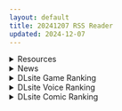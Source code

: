 ```yaml
---
layout: default
title: 20241207 RSS Reader
updated: 2024-12-07
---
```


<details class='content-parent'>
<summary>
Resources
</summary>
<details class='content-child'>
<summary>
<span class='rss-title'> [自购][官中][RJ01267864][ヤマネコソフト]プリンセスナイトリデンプション 魔城の霊薬[600M] </span> <a class='rss-link' href='https://gmgard.com/gm127867' target='_blank'>&nbsp;</a>
<div class='rss-published'> 🕛 20241206 16:04:21</div>
</summary>
<img src="https://static.gmgard.us/Images/upload/53253062340353298.jpg" /><br /><p>
入正页面：点击转跳
社团名/商标名：ヤマネコソフト
贩卖日：2024年12月07日 0点
支持的语言：中文(简体字) 中文(繁体字) 日文 英文
分类：3D作品 少女 幻想 强制 触手 异种奸 金发</p>
</details>
<details class='content-child'>
<summary>
<span class='rss-title'> [合集] [一天打五吨发蜡&荻原沙优汉化] [あんてきぬすっ] OVA 夢見ル乙女 #1 </span> <a class='rss-link' href='https://gmgard.com/gm127866' target='_blank'>&nbsp;</a>
<div class='rss-published'> 🕛 20241206 15:37:46</div>
</summary>
<img src="https://static.gmgard.us/Images/upload/12960062337459747.jpg" /><br /><p>雷火剑&amp;爱上陆，久违的组合。</p>
</details>
<details class='content-child'>
<summary>
<span class='rss-title'> [RPG/DL官中/PC][RJ01296234][ぺぺろーん]你重生到游戏世界,强暴了所有NPC!/ゲームの世界に転生したあなたはNPCを犯し尽くす!~あにめーしょん~[1.2G] </span> <a class='rss-link' href='https://gmgard.com/gm127865' target='_blank'>&nbsp;</a>
<div class='rss-published'> 🕛 20241206 13:17:48</div>
</summary>
<img src="https://two.acgimg.net/images/2024/12/05/2024125192240.webp" /><br /><p>游戏介绍</p>
</details>
<details class='content-child'>
<summary>
<span class='rss-title'> [SLG/DL官中/PC][RJ01290360][ArukuKuma]如月町16丁目[Ver1.0][700M] </span> <a class='rss-link' href='https://gmgard.com/gm127864' target='_blank'>&nbsp;</a>
<div class='rss-published'> 🕛 20241206 13:17:48</div>
</summary>
<img src="https://image.acg.lol/file/2024/12/03/RJ01290360_img_main.webp" /><br /><p>贩卖日：2024年11月30日 0点
分类：女主人公 道具/异物 悬疑 SM 奴仆 限制自由 拷打 虐待/ryona
《如月町16丁目》是一款类似于「8○出口」的游戏，故事围绕着成年女性佐藤美咲无意中闯入了充满谜团的「如月町」展开。
随着她探索如月町的每一个角落，惊悚的都市传说和怪异现象接连出现，她在察觉异常与正常的界限的同时，不断探索以逃离这个空间。</p>
</details>
<details class='content-child'>
<summary>
<span class='rss-title'> [RPG/官中/安卓+pc][无RJ号][wolfzq(狼大)制作]诅咒铠甲2 灵魔女传奇Ver6.0[2G] </span> <a class='rss-link' href='https://gmgard.com/gm127863' target='_blank'>&nbsp;</a>
<div class='rss-published'> 🕛 20241206 13:17:48</div>
</summary>
<img src="https://four.acgimg.net/images/2024/07/13/dM4UC.webp" /><br /><p>游戏介绍</p>
</details>
<details class='content-child'>
<summary>
<span class='rss-title'> [RPG/机翻/安卓+pc][RJ01185372][†ぜろふさだーくねす†]卡琳的再燃/カリンの再燃[687M] </span> <a class='rss-link' href='https://gmgard.com/gm127862' target='_blank'>&nbsp;</a>
<div class='rss-published'> 🕛 20241206 13:17:48</div>
</summary>
<img src="https://img.chkaja.com/f197398f17bbcaf0.png" /><br /><p>移植有安卓！</p>
</details>
<details class='content-child'>
<summary>
<span class='rss-title'> [个人AI内嵌汉化][RG49839][シコルスキー大佐][RPG]シコルスキー大佐4部游戏合集 </span> <a class='rss-link' href='https://gmgard.com/gm127861' target='_blank'>&nbsp;</a>
<div class='rss-published'> 🕛 20241206 13:17:48</div>
</summary>
<img src="https://static.gmgard.us/Images/upload/97034061931040047.jpg" /><br /><p>游戏属性</p>
</details>
<details class='content-child'>
<summary>
<span class='rss-title'> [RPG/汉化/PC+安卓] [RJ01068820] [UtGo!]淫狱搜查官玫瑰 淫獄捜査官ローズ 1.0 AW汉化组 [700M] </span> <a class='rss-link' href='https://gmgard.com/gm127852' target='_blank'>&nbsp;</a>
<div class='rss-published'> 🕛 20241206 13:17:48</div>
</summary>
<img src="https://pic.loli23.com/images/2024/12/05/image-20.png" /><br /><p>游戏介绍：凶险的川崎市，由于邪恶干部尤里的存在，治安已经崩溃！
一名女警官挺身而出，保护城市安全.....！萝丝能否恢复城市的安全？
还是她会被城市的黑暗吞噬，暴露自己的变态行径？游戏概述。
这是一款关于在城市中赚钱和保护公共秩序的 RPG 游戏。
后巷和小巷中的飙车族、打工时要小心那些男人。否则...
有 H 这样的情况。主要是出卖身体或被性骚扰。... 在兼职工作中被顾客揉搓臀部...
被喝醉</p>
</details>
<details class='content-child'>
<summary>
<span class='rss-title'> [古风ARPG/武侠] [无RJ号] [JINYONG] 金庸群侠传5-爱与死 V3.1.1青年贺岁5.5版+自娛自樂MOD-[附送铜雀台版] [9G] </span> <a class='rss-link' href='https://gmgard.com/gm127851' target='_blank'>&nbsp;</a>
<div class='rss-published'> 🕛 20241206 13:17:48</div>
</summary>
<img src="https://pic.loli23.com/images/2024/12/05/image-17.png" /><br /><p>
这款游戏的故事发生于南汉末年，在那个时期群雄逐鹿南汉、大金、蒙古三足鼎立，而大理、西夏、回族等几个小国也依附大国生存，
后蒙古设计使大金国发生内乱，削弱了大金国的实力。在那个时期可谓是名不聊生，而身为侠客的你决定为人民做一点事，于是走上了一条不归路！
游戏特色
交际互动
在本作当中，你可以对几乎所有的路人，进行各式各样的互动。除了基本的交谈、点穴、偷窃下毒外，依照你的天赋与技能，也许还有更多特色</p>
</details>
<details class='content-child'>
<summary>
<span class='rss-title'> [无修正] [CumkeySFM]:Akali wedding [500m][patreon] </span> <a class='rss-link' href='https://gmgard.com/gm127854' target='_blank'>&nbsp;</a>
<div class='rss-published'> 🕛 20241206 12:55:33</div>
</summary>
<img src="https://pic.loli23.com/images/2024/12/05/Untitled--Made-with-FlexClip-56.gif" /><br /><p>蕾丝婚纱阿卡丽狗窝麦烧被狗哥舔鲍内设</p>
</details>
<details class='content-child'>
<summary>
<span class='rss-title'> [无修正] [Deliriumベア@NTR]  もう少しだけ。。部分合集 [4V/330M] [patreon] </span> <a class='rss-link' href='https://gmgard.com/gm127855' target='_blank'>&nbsp;</a>
<div class='rss-published'> 🕛 20241206 09:53:44</div>
</summary>
<img src="https://image.acg.lol/file/2024/11/27/n_5.gif" /><br /><p>丰乳白丝护士深夜寂寞寻求病患的肉棒安慰</p>
</details>
<details class='content-child'>
<summary>
<span class='rss-title'> [RPG/动态/安卓+PC] [RJ01289284][夢かき屋]地球防衛隊スターガーディアンズ第3話 [1.48G] </span> <a class='rss-link' href='https://gmgard.com/gm127849' target='_blank'>&nbsp;</a>
<div class='rss-published'> 🕛 20241206 09:53:22</div>
</summary>
<img src="https://pic.loli23.com/images/2024/12/05/image-16.png" /><br /><p>游戏介绍：波林和他的朋友们一直作为地球防卫军星之守护者保护着城市的和平。然而，他们突然遭到了破坏神怪物 “拉比 ”的袭击。 波林和他的小队成功赢得了战斗，但是……




密码： 无敌牛头人酋长</p>
</details>
<details class='content-child'>
<summary>
<span class='rss-title'> [RPG/PC+安卓][巴比伦汉化组][RJ266338][レトロラボ] 夜のキケンな帰り道 -生ハメレイプで拉致監禁-V2.00+存档+礼包 [900M] </span> <a class='rss-link' href='https://gmgard.com/gm127847' target='_blank'>&nbsp;</a>
<div class='rss-published'> 🕛 20241206 09:53:14</div>
</summary>
<img src="https://www.imgccc.com/2023/12/27/7284397a16b39.png" /><br /><p>咳咳，给各位分享这款真心吊炸天的绝妙RPG游戏！
晚上危险的回家路~绑架监禁调教V2.0 精翻汉化版
（夜のキケンな帰り道 -生ハメレイプで拉致監禁-）</p>
</details>

</details>
<details class='content-parent'>
<summary>
News
</summary>

</details>
<details class='content-parent'>
<summary>
DLsite Game Ranking
</summary>
<details class='content-child'>
<summary>
<span class='rss-title'> 人妻の寝取りはアナルから [Hoi Hoi Hoi] </span> <a class='rss-link' href='https://www.dlsite.com/maniax/work/=/product_id/RJ01292820.html' target='_blank'>&nbsp;</a>
<div class='rss-published'> 🕛 20241207 13:16:43</div>
</summary>
<img src ="http://img.dlsite.jp/modpub/images2/work/doujin/RJ01293000/RJ01292820_img_main.jpg"/><br/>人妻をアナルから寝取るADV
</details>
<details class='content-child'>
<summary>
<span class='rss-title'> 出会い電車:始発駅 [猫語] </span> <a class='rss-link' href='https://www.dlsite.com/maniax/work/=/product_id/RJ01297791.html' target='_blank'>&nbsp;</a>
<div class='rss-published'> 🕛 20241207 13:16:43</div>
</summary>
<img src ="http://img.dlsite.jp/modpub/images2/work/doujin/RJ01298000/RJ01297791_img_main.jpg"/><br/>電車での思いがけない出会い、少女とのひとつひとつのやりとりが心を揺さぶる、甘くてスリリングな出会いの旅。
</details>
<details class='content-child'>
<summary>
<span class='rss-title'> プリンセスナイトリデンプション 魔城の霊薬 [ヤマネコソフト] </span> <a class='rss-link' href='https://www.dlsite.com/maniax/work/=/product_id/RJ01267864.html' target='_blank'>&nbsp;</a>
<div class='rss-published'> 🕛 20241207 13:16:43</div>
</summary>
<img src ="http://img.dlsite.jp/modpub/images2/work/doujin/RJ01268000/RJ01267864_img_main.jpg"/><br/>何度傷つき穢されても決して諦めない――少女は独り魔城へ挑む、呪われし仲間達を救うために 18禁姫騎士探索型横スクロールアクションRPG
</details>
<details class='content-child'>
<summary>
<span class='rss-title'> 異世界樹の巫女～魔法のチカラでおさわりHやりたい放題～【Hシーン全解放DLC】 [たわわデリバリー] </span> <a class='rss-link' href='https://www.dlsite.com/maniax/work/=/product_id/RJ01289925.html' target='_blank'>&nbsp;</a>
<div class='rss-published'> 🕛 20241207 13:16:43</div>
</summary>
<img src ="http://img.dlsite.jp/modpub/images2/work/doujin/RJ01290000/RJ01289925_img_main.jpg"/><br/>「異世界樹の巫女～魔法のチカラでおさわりHやりたい放題～」のDLC追加データです。別途「異世界樹の巫女～魔法のチカラでおさわりHやりたい放題～」本編が必要になります。
</details>
<details class='content-child'>
<summary>
<span class='rss-title'> IV?AV!! -2nd Girl- [硝石工房] </span> <a class='rss-link' href='https://www.dlsite.com/maniax/work/=/product_id/RJ01290563.html' target='_blank'>&nbsp;</a>
<div class='rss-published'> 🕛 20241207 13:16:43</div>
</summary>
<img src ="http://img.dlsite.jp/modpub/images2/work/doujin/RJ01291000/RJ01290563_img_main.jpg"/><br/>60FPSのぬるぬるムービー。デカパイアイドルのIV撮影をAVに誘導しちゃえ!?
</details>

</details>
<details class='content-parent'>
<summary>
DLsite Voice Ranking
</summary>
<details class='content-child'>
<summary>
<span class='rss-title'> メイドのマナちゃんに耳かきしてもらおう [Crescendo] </span> <a class='rss-link' href='https://www.dlsite.com/maniax/work/=/product_id/RJ01293993.html' target='_blank'>&nbsp;</a>
<div class='rss-published'> 🕛 20241207 13:16:45</div>
</summary>
<img src ="http://img.dlsite.jp/modpub/images2/work/doujin/RJ01294000/RJ01293993_img_main.jpg"/><br/>【3DASMR】でお馴染みのマナちゃんの耳かきが沢山!耳かき一回分のオムニバス形式なので気分に合わせて楽しめます。おまけとしてYouTubeにアップされている動画の音声も付いてます。声 棗いつき様
</details>
<details class='content-child'>
<summary>
<span class='rss-title'> ✅12/8まで 早期限定10大特典✅❤️Wロイヤルおま◯こ嫁❤️高貴でおスケベなふたご姫をハメ比べし放題な贅沢ライフ❤️ [桃色みんと] </span> <a class='rss-link' href='https://www.dlsite.com/maniax/work/=/product_id/RJ01268379.html' target='_blank'>&nbsp;</a>
<div class='rss-published'> 🕛 20241207 13:16:45</div>
</summary>
<img src ="http://img.dlsite.jp/modpub/images2/work/doujin/RJ01269000/RJ01268379_img_main.jpg"/><br/>「毎日毎日おせっせおせっせ❤️あなた様専属のおまんこワイフになれるなら本望でございます❤️」魔王を討伐し、ふたご姫を娶る事になった貴方❤️でもお嫁さんとして迎え入れられるのは一人だけと決まっていて…?❤️おスケベで破廉恥なふたご姫をハメ比べしまくる生活が...今、はじまります❤️
</details>
<details class='content-child'>
<summary>
<span class='rss-title'> 【简体中文版】假恋爱小穴按摩 [青春×フェティシズム] </span> <a class='rss-link' href='https://www.dlsite.com/maniax/work/=/product_id/RJ01295050.html' target='_blank'>&nbsp;</a>
<div class='rss-published'> 🕛 20241207 13:16:45</div>
</summary>
<img src ="http://img.dlsite.jp/modpub/images2/work/doujin/RJ01296000/RJ01295050_img_main.jpg"/><br/>即使没有青春也没关系。成年的听众也有权利获得幸福。 这次的按摩担当是一位冷酷神秘的眼镜美少女。有着不符合名校女子学校JK的淫荡身材,会不自觉地挑拨你。 隐藏在眼镜下的"假恋爱"的真相,欢迎您来聆听并体验。
</details>
<details class='content-child'>
<summary>
<span class='rss-title'> くすぐられるのが好きなMちゃんが、なんとS役をやらされることに [MAO] </span> <a class='rss-link' href='https://www.dlsite.com/maniax/work/=/product_id/RJ01199731.html' target='_blank'>&nbsp;</a>
<div class='rss-published'> 🕛 20241207 13:16:45</div>
</summary>
<img src ="http://img.dlsite.jp/modpub/images2/work/doujin/RJ01200000/RJ01199731_img_main.jpg"/><br/>二人のドM行えば必ず一人のドSあり;二人ともがドMの物語がいよいよ始まる
</details>
<details class='content-child'>
<summary>
<span class='rss-title'> 憧れの男装麗人の真琴さんがボクの為に性処理執事♀として就任した日♪【お下品ご奉仕】 [桃色みんと] </span> <a class='rss-link' href='https://www.dlsite.com/maniax/work/=/product_id/RJ01242298.html' target='_blank'>&nbsp;</a>
<div class='rss-published'> 🕛 20241207 13:16:45</div>
</summary>
<img src ="http://img.dlsite.jp/modpub/images2/work/doujin/RJ01243000/RJ01242298_img_main.jpg"/><br/>『それではお坊っちゃま?♪ 教育係による"おチンポ教育"...始めちゃいましょう...?♪』あなた専属の男装執事の七城真琴♪ 中性的な顔立ちに執事らしくスラリとした長身で皆の憧れの麗人♪ 一方で、出るところがしっかりと出てるエロメス体型♪ あなたの性教育係としてのお下品性処理を通じて、本性が暴かれていき...?♪
</details>

</details>
<details class='content-parent'>
<summary>
DLsite Comic Ranking
</summary>
<details class='content-child'>
<summary>
<span class='rss-title'> 女畜加工プラント 捕らわれたヒーロー・ツインバード加工記録 後編 [超健康屋] </span> <a class='rss-link' href='https://www.dlsite.com/maniax/work/=/product_id/RJ01294019.html' target='_blank'>&nbsp;</a>
<div class='rss-published'> 🕛 20241207 13:16:47</div>
</summary>
<img src ="http://img.dlsite.jp/modpub/images2/work/doujin/RJ01295000/RJ01294019_img_main.jpg"/><br/>様々な女性を捕らえクライアントに都合の良い女畜へと加工する女畜加工プラント。 今回捕らえられた超常の力を持つスーパーヒロイン、ニカとラキは非人道的かつ尊厳を踏みにじる残酷な加工を受け続ける事となる……
</details>
<details class='content-child'>
<summary>
<span class='rss-title'> 女畜加工プラント 捕らわれたヒーロー・ツインバード加工記録 前編 [超健康屋] </span> <a class='rss-link' href='https://www.dlsite.com/maniax/work/=/product_id/RJ01222062.html' target='_blank'>&nbsp;</a>
<div class='rss-published'> 🕛 20241207 13:16:47</div>
</summary>
<img src ="http://img.dlsite.jp/modpub/images2/work/doujin/RJ01223000/RJ01222062_img_main.jpg"/><br/>様々な女性を捕らえクライアントに都合の良い女畜へと加工する女畜加工プラント。 今回捕らえられた超常の力を持つスーパーヒロイン、ニカとラキは非人道的かつ尊厳を踏みにじる残酷な加工を受け続ける事となる……
</details>
<details class='content-child'>
<summary>
<span class='rss-title'> 憧れの生徒会長が巨乳すぎる件 [Try&方言二人社會] </span> <a class='rss-link' href='https://www.dlsite.com/maniax/work/=/product_id/RJ01299665.html' target='_blank'>&nbsp;</a>
<div class='rss-published'> 🕛 20241207 13:16:47</div>
</summary>
<img src ="http://img.dlsite.jp/modpub/images2/work/doujin/RJ01300000/RJ01299665_img_main.jpg"/><br/>■あらすじ サークル「TRY&方言二人社会」がC104で発売した同人誌。
</details>
<details class='content-child'>
<summary>
<span class='rss-title'> ダウナー研究者お姉さんにお願いしてえっちなことしてもらう話。 [内臓研究所] </span> <a class='rss-link' href='https://www.dlsite.com/maniax/work/=/product_id/RJ01225571.html' target='_blank'>&nbsp;</a>
<div class='rss-published'> 🕛 20241207 13:16:47</div>
</summary>
<img src ="http://img.dlsite.jp/modpub/images2/work/doujin/RJ01226000/RJ01225571_img_main.jpg"/><br/>ダウナー研究者お姉さんとえっちなことをしよう
</details>
<details class='content-child'>
<summary>
<span class='rss-title'> 家が湿気過ぎて生えてきた幻覚誘発するキノコを誤食して発情したあとのあれやこれ [捕食少女] </span> <a class='rss-link' href='https://www.dlsite.com/maniax/work/=/product_id/RJ01114389.html' target='_blank'>&nbsp;</a>
<div class='rss-published'> 🕛 20241207 13:16:47</div>
</summary>
<img src ="http://img.dlsite.jp/modpub/images2/work/doujin/RJ01115000/RJ01114389_img_main.jpg"/><br/>これはごく普通すぎて普通でしかない一人の女子大学生の日常ストーリーです。 家の中が湿気てキノコが生えることになり、好奇心からそのキノコを誤って摂取した結果、幻覚を体験します。本文は52ページ。特典のおまけ2枚付きです。
</details>

</details>
